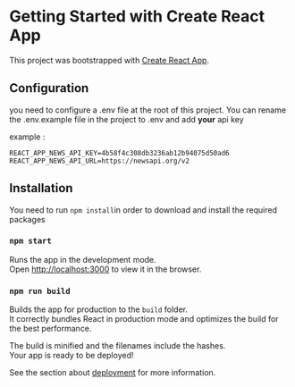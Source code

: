 # Getting Started with Create React App

This project was bootstrapped with [Create React App](https://github.com/facebook/create-react-app).

## Configuration
you need to configure a .env file at the root of this project.
You can rename the .env.example file in the project to .env and add **your** api key

example :
```
REACT_APP_NEWS_API_KEY=4b58f4c308db3236ab12b94075d50ad6
REACT_APP_NEWS_API_URL=https://newsapi.org/v2
```
## Installation

You need to run `npm install`in order to download and install the required packages

### `npm start`

Runs the app in the development mode.\
Open [http://localhost:3000](http://localhost:3000) to view it in the browser.


### `npm run build`

Builds the app for production to the `build` folder.\
It correctly bundles React in production mode and optimizes the build for the best performance.

The build is minified and the filenames include the hashes.\
Your app is ready to be deployed!

See the section about [deployment](https://facebook.github.io/create-react-app/docs/deployment) for more information.